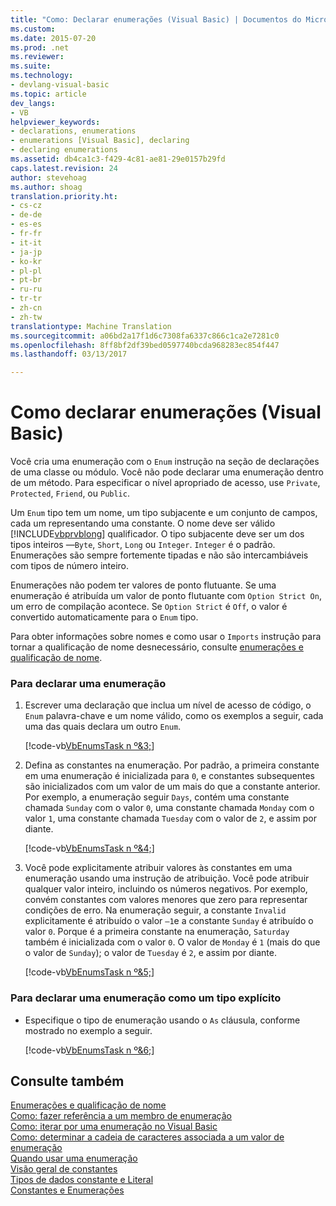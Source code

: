 ```yaml
---
title: "Como: Declarar enumerações (Visual Basic) | Documentos do Microsoft"
ms.custom: 
ms.date: 2015-07-20
ms.prod: .net
ms.reviewer: 
ms.suite: 
ms.technology:
- devlang-visual-basic
ms.topic: article
dev_langs:
- VB
helpviewer_keywords:
- declarations, enumerations
- enumerations [Visual Basic], declaring
- declaring enumerations
ms.assetid: db4ca1c3-f429-4c81-ae81-29e0157b29fd
caps.latest.revision: 24
author: stevehoag
ms.author: shoag
translation.priority.ht:
- cs-cz
- de-de
- es-es
- fr-fr
- it-it
- ja-jp
- ko-kr
- pl-pl
- pt-br
- ru-ru
- tr-tr
- zh-cn
- zh-tw
translationtype: Machine Translation
ms.sourcegitcommit: a06bd2a17f1d6c7308fa6337c866c1ca2e7281c0
ms.openlocfilehash: 8ff8bf2df39bed0597740bcda968283ec854f447
ms.lasthandoff: 03/13/2017

---
```

# <a name="how-to-declare-enumerations-visual-basic"></a>Como declarar enumerações (Visual Basic)
Você cria uma enumeração com o `Enum` instrução na seção de declarações de uma classe ou módulo. Você não pode declarar uma enumeração dentro de um método. Para especificar o nível apropriado de acesso, use `Private`, `Protected`, `Friend`, ou `Public`.  
  
 Um `Enum` tipo tem um nome, um tipo subjacente e um conjunto de campos, cada um representando uma constante. O nome deve ser válido [!INCLUDE[vbprvblong](../../../../visual-basic/developing-apps/customizing-extending-my/includes/vbprvblong_md.md)] qualificador. O tipo subjacente deve ser um dos tipos inteiros —`Byte`, `Short`, `Long` ou `Integer`. `Integer` é o padrão. Enumerações são sempre fortemente tipadas e não são intercambiáveis com tipos de número inteiro.  
  
 Enumerações não podem ter valores de ponto flutuante. Se uma enumeração é atribuída um valor de ponto flutuante com `Option Strict On`, um erro de compilação acontece. Se `Option Strict` é `Off`, o valor é convertido automaticamente para o `Enum` tipo.  
  
 Para obter informações sobre nomes e como usar o `Imports` instrução para tornar a qualificação de nome desnecessário, consulte [enumerações e qualificação de nome](../../../../visual-basic/programming-guide/language-features/constants-enums/enumerations-and-name-qualification.md).  
  
### <a name="to-declare-an-enumeration"></a>Para declarar uma enumeração  
  
1.  Escrever uma declaração que inclua um nível de acesso de código, o `Enum` palavra-chave e um nome válido, como os exemplos a seguir, cada uma das quais declara um outro `Enum`.  
  
     [!code-vb[VbEnumsTask n º&3;](../../../../visual-basic/language-reference/statements/codesnippet/VisualBasic/how-to-declare-enumerations_1.vb)]  
  
2.  Defina as constantes na enumeração. Por padrão, a primeira constante em uma enumeração é inicializada para `0`, e constantes subsequentes são inicializados com um valor de um mais do que a constante anterior. Por exemplo, a enumeração seguir `Days`, contém uma constante chamada `Sunday` com o valor `0`, uma constante chamada `Monday` com o valor `1`, uma constante chamada `Tuesday` com o valor de `2`, e assim por diante.  
  
     [!code-vb[VbEnumsTask n º&4;](../../../../visual-basic/language-reference/statements/codesnippet/VisualBasic/how-to-declare-enumerations_2.vb)]  
  
3.  Você pode explicitamente atribuir valores às constantes em uma enumeração usando uma instrução de atribuição. Você pode atribuir qualquer valor inteiro, incluindo os números negativos. Por exemplo, convém constantes com valores menores que zero para representar condições de erro. Na enumeração seguir, a constante `Invalid` explicitamente é atribuído o valor `–1`e a constante `Sunday` é atribuído o valor `0`. Porque é a primeira constante na enumeração, `Saturday` também é inicializada com o valor `0`. O valor de `Monday` é `1` (mais do que o valor de `Sunday`); o valor de `Tuesday` é `2`, e assim por diante.  
  
     [!code-vb[VbEnumsTask n º&5;](../../../../visual-basic/language-reference/statements/codesnippet/VisualBasic/how-to-declare-enumerations_3.vb)]  
  
### <a name="to-declare-an-enumeration-as-an-explicit-type"></a>Para declarar uma enumeração como um tipo explícito  
  
-   Especifique o tipo de enumeração usando o `As` cláusula, conforme mostrado no exemplo a seguir.  
  
     [!code-vb[VbEnumsTask n º&6;](../../../../visual-basic/language-reference/statements/codesnippet/VisualBasic/how-to-declare-enumerations_4.vb)]  
  
## <a name="see-also"></a>Consulte também  
 [Enumerações e qualificação de nome](../../../../visual-basic/programming-guide/language-features/constants-enums/enumerations-and-name-qualification.md)   
 [Como: fazer referência a um membro de enumeração](../../../../visual-basic/programming-guide/language-features/constants-enums/how-to-refer-to-an-enumeration-member.md)   
 [Como: iterar por uma enumeração no Visual Basic](../../../../visual-basic/programming-guide/language-features/constants-enums/how-to-iterate-through-an-enumeration.md)   
 [Como: determinar a cadeia de caracteres associada a um valor de enumeração](../../../../visual-basic/programming-guide/language-features/constants-enums/how-to-determine-the-string-associated-with-an-enumeration-value.md)   
 [Quando usar uma enumeração](../../../../visual-basic/programming-guide/language-features/constants-enums/when-to-use-an-enumeration.md)   
 [Visão geral de constantes](../../../../visual-basic/programming-guide/language-features/constants-enums/constants-overview.md)   
 [Tipos de dados constante e Literal](../../../../visual-basic/programming-guide/language-features/constants-enums/constant-and-literal-data-types.md)   
 [Constantes e Enumerações](../../../../visual-basic/language-reference/constants-and-enumerations.md)
